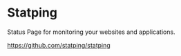 Statping
========

Status Page for monitoring your websites and applications.

https://github.com/statping/statping
